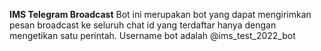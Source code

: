 **IMS Telegram Broadcast**
Bot ini merupakan bot yang dapat mengirimkan pesan broadcast ke seluruh chat id yang terdaftar hanya dengan mengetikan satu perintah. Username bot adalah @ims_test_2022_bot




